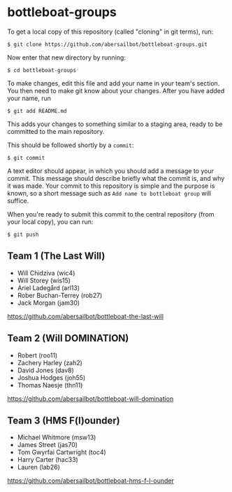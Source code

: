 bottleboat-groups
=================

To get a local copy of this repository (called "cloning" in git terms), run:

    $ git clone https://github.com/abersailbot/bottleboat-groups.git

Now enter that new directory by running:

    $ cd bottleboat-groups

To make changes, edit this file and add your name in your team's section. You
then need to make git know about your changes. After you have added your name,
run

    $ git add README.md

This adds your changes to something similar to a staging area, ready to be
committed to the main repository.

This should be followed shortly by a `commit`:

    $ git commit

A text editor should appear, in which you should add a message to your commit.
This message should describe briefly what the commit is, and why it was made.
Your commit to this repository is simple and the purpose is known, so a short
message such as `Add name to bottleboat group` will suffice.

When you're ready to submit this commit to the central repository (from your
local copy), you can run:

    $ git push


Team 1 (The Last Will)
---------------------------------------------
  - Will Chidziva	(wic4)
  - Will Storey		(wis15)
  - Ariel Ladegård	(arl13)
  - Rober Buchan-Terrey (rob27)
  - Jack Morgan (jam30)

https://github.com/abersailbot/bottleboat-the-last-will

Team 2 (Will DOMINATION)
---------------------------------------------
  - Robert		(roo11)
  - Zachery Harley 	(zah2)
  - David Jones		(dav8)
  - Joshua Hodges	(joh55)
  - Thomas Naesje   (thn11)
  
https://github.com/abersailbot/bottleboat-will-domination


Team 3 (HMS F(l)ounder)
---------------------------------------------
  -  Michael Whitmore (msw13)
  -  James Street (jas70)
  -  Tom Gwyrfai Cartwright (toc4)
  -  Harry Carter (hac33)
  -  Lauren (lab26)

https://github.com/abersailbot/bottleboat-hms-f-l-ounder
